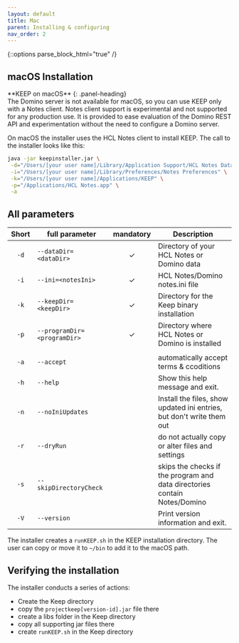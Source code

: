 ```yaml
---
layout: default
title: Mac
parent: Installing & configuring
nav_order: 2
---
```


{::options parse_block_html="true" /}

## macOS Installation

<div class="panel panel-danger">
**KEEP on macOS**
{: .panel-heading}
<div class="panel-body">
The Domino server is not available for macOS, so you can use KEEP only with a Notes client. Notes client support is experimental and not supported for any production use. It is provided to ease evaluation of the Domino REST API and experimentation without the need to configure a Domino server.
</div></div>

On macOS the installer uses the HCL Notes client to install KEEP. The call to the installer looks like this:

```bash
java -jar keepinstaller.jar \
 -d="/Users/[your user name]/Library/Application Support/HCL Notes Data" \
 -i="/Users/[your user name]/Library/Preferences/Notes Preferences" \
 -k="/Users/[your user name]/Applications/KEEP" \
 -p="/Applications/HCL Notes.app" \
 -a
```

## All parameters

| Short | full parameter              | mandatory | Description                                                                     |
| :---: | --------------------------- | :-------: | ------------------------------------------------------------------------------- |
| `-d`  | `--dataDir=<dataDir>`       |     ✓     | Directory of your HCL Notes or Domino data                                      |
| `-i`  | `--ini=<notesIni>`          |     ✓     | HCL Notes/Domino notes.ini file                                                 |
| `-k`  | `--keepDir=<keepDir>`       |     ✓     | Directory for the Keep binary installation                                      |
| `-p`  | `--programDir=<programDir>` |     ✓     | Directory where HCL Notes or Domino is installed                                |
|       |                             |           |
| `-a`  | `--accept`                  |           | automatically accept terms & ccoditions                                         |
| `-h`  | `--help`                    |           | Show this help message and exit.                                                |
| `-n`  | `--noIniUpdates`            |           | Install the files, show updated ini entries, but don't write them out           |
| `-r`  | `--dryRun`                  |           | do not actually copy or alter files and settings                                |
| `-s`  | `--skipDirectoryCheck`      |           | skips the checks if the program and data directories<br /> contain Notes/Domino |
| `-V`  | `--version`                 |           | Print version information and exit.                                             |

The installer creates a `runKEEP.sh` in the KEEP installation directory. The user can copy or move it to `~/bin` to add it to the macOS path.

## Verifying the installation

The installer conducts a series of actions:

- Create the Keep directory
- copy the `projectkeep[version-id].jar` file there
- create a libs folder in the Keep directory
- copy all supporting jar files there
- create `runKEEP.sh` in the Keep directory
